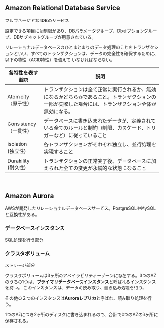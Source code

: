 ## Amazon Relational Database Service

フルマネージドなRDBのサービス

設定できる項目には制限があり、DBパラメータグループ、Dbオプショングループ、DBサブネットグループが用意されている。

リレーショナルデータベースのひとまとまりのデータ処理のことをトランザクションといい、すべてのトランザクションは、データの完全性を確保するために、以下の特性（ACID特性）を備えて
いなければならない。

各特性を表す単語|説明
--|--
Atomicity<br>（原子性）|トランザクションは全て正常に実行されるか、無効になるかどちらかであること。トランザクションの一部が失敗した場合には、トランザクション全体が無効になる。
Consistency<br>（一貫性）|データベースに書き込まれたデータが、定義されている全てのルールと制約（制限、カスケード、トリガーなど）に従っていること
Isolation<br>(独立性)|各トランザクションがそれぞれ独立し、並行処理を実現すること
Durability<br>(耐久性)|トランザクションの正常完了後、データベースに加えられた全ての変更が永続的な状態になること

<br>

## Amazon Aurora

AWSが開発したリレーショナルデータベースサービス。PostgreSQLやMySQLと互換性がある。

### データベースインスタンス

SQL処理を行う部分

### クラスタボリューム

ストレージ部分

クラスタボリュームは3ヶ所のアベイラビリティーゾーンに存在する。3つのAZのうちの1つは、<b>プライマリデータベースインスタンス</b>と呼ばれるインスタンスを持つ。
このインスタンスは、データの読み取り、書き込み処理を行う。

その他の２つのインスタンスは<b>Auroraレプリカ</b>と呼ばれ、読み取り処理を行う。

1つのAZにつき2ヶ所のディスクに書き込まれるので、合計で3つのAZの6ヶ所に保存される。











